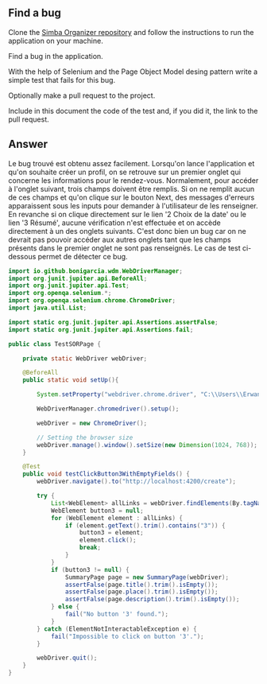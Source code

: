 ## Find a bug

Clone the [Simba Organizer repository](https://github.com/barais/doodlestudent/) and follow the instructions to run the application on your machine.

Find a bug in the application. 

With the help of Selenium and the Page Object Model desing pattern write a simple test that fails for this bug.

Optionally make a pull request to the project.

Include in this document the code of the test and, if you did it, the link to the pull request.

## Answer

Le bug trouvé est obtenu assez facilement. Lorsqu'on lance l'application et qu'on souhaite créer un profil, on se retrouve sur un premier onglet qui concerne les informations pour le rendez-vous. Normalement, pour accéder à l'onglet suivant, trois champs doivent être remplis. Si on ne remplit aucun de ces champs et qu'on clique sur le bouton Next, des messages d'erreurs apparaissent sous les inputs pour demander à l'utilisateur de les renseigner. En revanche si on clique directement sur le lien '2 Choix de la date' ou le lien '3 Résumé', aucune vérification n'est effectuée et on accède directement à un des onglets suivants. C'est donc bien un bug car on ne devrait pas pouvoir accéder aux autres onglets tant que les champs présents dans le premier onglet ne sont pas renseignés. Le cas de test ci-dessous permet de détecter ce bug.

```java
import io.github.bonigarcia.wdm.WebDriverManager;
import org.junit.jupiter.api.BeforeAll;
import org.junit.jupiter.api.Test;
import org.openqa.selenium.*;
import org.openqa.selenium.chrome.ChromeDriver;
import java.util.List;

import static org.junit.jupiter.api.Assertions.assertFalse;
import static org.junit.jupiter.api.Assertions.fail;

public class TestSORPage {

    private static WebDriver webDriver;

    @BeforeAll
    public static void setUp(){

        System.setProperty("webdriver.chrome.driver", "C:\\Users\\Erwann\\chromedriver_win32\\chromedriver.exe");

        WebDriverManager.chromedriver().setup();

        webDriver = new ChromeDriver();

        // Setting the browser size
        webDriver.manage().window().setSize(new Dimension(1024, 768));
    }

    @Test
    public void testClickButton3WithEmptyFields() {
        webDriver.navigate().to("http://localhost:4200/create");

        try {
            List<WebElement> allLinks = webDriver.findElements(By.tagName("a"));
            WebElement button3 = null;
            for (WebElement element : allLinks) {
                if (element.getText().trim().contains("3")) {
                    button3 = element;
                    element.click();
                    break;
                }
            }
            if (button3 != null) {
                SummaryPage page = new SummaryPage(webDriver);
                assertFalse(page.title().trim().isEmpty());
                assertFalse(page.place().trim().isEmpty());
                assertFalse(page.description().trim().isEmpty());
            } else {
                fail("No button '3' found.");
            }
        } catch (ElementNotInteractableException e) {
            fail("Impossible to click on button '3'.");
        }

        webDriver.quit();
    }
}
```